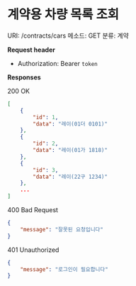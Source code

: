 # 계약용 차량 목록 조회

URI: /contracts/cars
메소드: GET
분류: 계약

**Request header**

- Authorization: Bearer `token`

**Responses**

200 OK

```json
[
	{
		"id": 1,
		"data": "레이(01더 0101)"
	},
	{
		"id": 2,
		"data": "레이(01가 1818)"
	},
	{
		"id": 3,
		"data": "레이(22구 1234)"
	},
	...
]
```

400 Bad Request

```json
{
	"message": "잘못된 요청입니다"
}
```

401 Unauthorized

```json
{
	"message": "로그인이 필요합니다"
}
```